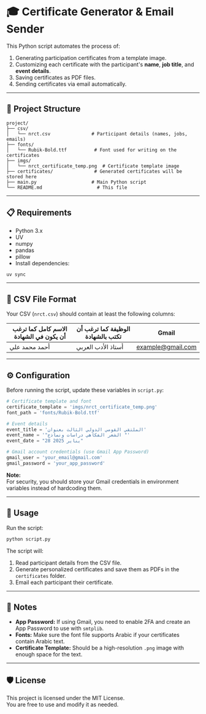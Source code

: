 # 🎓 Certificate Generator & Email Sender

This Python script automates the process of:

1. Generating participation certificates from a template image.
2. Customizing each certificate with the participant's **name**, **job title**, and **event details**.
3. Saving certificates as PDF files.
4. Sending certificates via email automatically.

---

## 📂 Project Structure

```
project/
├── csv/
│   └── nrct.csv               # Participant details (names, jobs, emails)
├── fonts/
│   └── Rubik-Bold.ttf          # Font used for writing on the certificates
├── imgs/
│   └── nrct_certificate_temp.png  # Certificate template image
├── certificates/               # Generated certificates will be stored here
├── main.py                    # Main Python script
└── README.md                    # This file
```

---

## 📋 Requirements

- Python 3.x
- UV
- numpy
- pandas
- pillow
- Install dependencies:

```bash
uv sync
```

---

## 📄 CSV File Format

Your CSV (`nrct.csv`) should contain at least the following columns:

| الاسم كامل كما ترغب أن يكون في الشهادة | الوظيفة  كما ترغب أن تكتب بالشهادة | Gmail                                          |
| -------------------------------------- | ---------------------------------- | ---------------------------------------------- |
| أحمد محمد علي                          | أستاذ الأدب العربي                 | [example@gmail.com](mailto\:example@gmail.com) |

---

## ⚙️ Configuration

Before running the script, update these variables in `script.py`:

```python
# Certificate template and font
certificate_template = 'imgs/nrct_certificate_temp.png'
font_path = 'fonts/Rubik-Bold.ttf'

# Event details
event_title = 'الملتقي القومي الدولي الثالث بعنوان'
event_name = '"الشعر الفكاهي دراسات ونماذج "'
event_date = "28 يناير 2025"

# Gmail account credentials (use Gmail App Password)
gmail_user = 'your_email@gmail.com'
gmail_password = 'your_app_password'
```

**Note:**\
For security, you should store your Gmail credentials in environment variables instead of hardcoding them.

---

## 🚀 Usage

Run the script:

```bash
python script.py
```

The script will:

1. Read participant details from the CSV file.
2. Generate personalized certificates and save them as PDFs in the `certificates` folder.
3. Email each participant their certificate.

---

## 📌 Notes

- **App Password:** If using Gmail, you need to enable 2FA and create an App Password to use with `smtplib`.
- **Fonts:** Make sure the font file supports Arabic if your certificates contain Arabic text.
- **Certificate Template:** Should be a high-resolution `.png` image with enough space for the text.

---

## 🛡 License

This project is licensed under the MIT License.\
You are free to use and modify it as needed.


